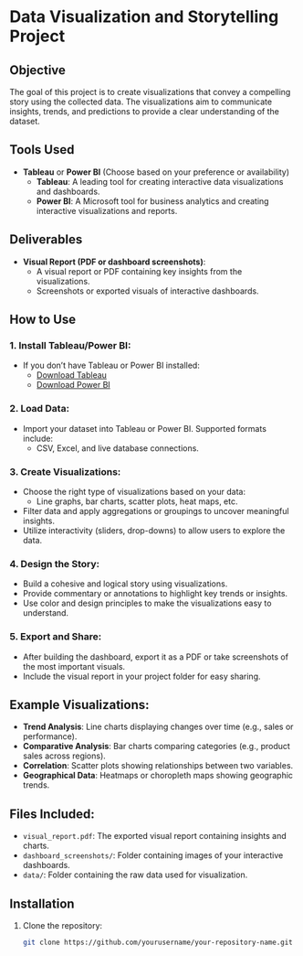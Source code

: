 # Data Visualization and Storytelling Project

## Objective
The goal of this project is to create visualizations that convey a compelling story using the collected data. The visualizations aim to communicate insights, trends, and predictions to provide a clear understanding of the dataset.

## Tools Used
- **Tableau** or **Power BI** (Choose based on your preference or availability)
  - **Tableau**: A leading tool for creating interactive data visualizations and dashboards.
  - **Power BI**: A Microsoft tool for business analytics and creating interactive visualizations and reports.

## Deliverables
- **Visual Report (PDF or dashboard screenshots)**:
  - A visual report or PDF containing key insights from the visualizations.
  - Screenshots or exported visuals of interactive dashboards.
  
## How to Use

### 1. Install Tableau/Power BI:
- If you don’t have Tableau or Power BI installed:
  - [Download Tableau](https://www.tableau.com/products/desktop)
  - [Download Power BI](https://powerbi.microsoft.com/en-us/downloads/)

### 2. Load Data:
- Import your dataset into Tableau or Power BI. Supported formats include:
  - CSV, Excel, and live database connections.

### 3. Create Visualizations:
- Choose the right type of visualizations based on your data:
  - Line graphs, bar charts, scatter plots, heat maps, etc.
- Filter data and apply aggregations or groupings to uncover meaningful insights.
- Utilize interactivity (sliders, drop-downs) to allow users to explore the data.

### 4. Design the Story:
- Build a cohesive and logical story using visualizations.
- Provide commentary or annotations to highlight key trends or insights.
- Use color and design principles to make the visualizations easy to understand.

### 5. Export and Share:
- After building the dashboard, export it as a PDF or take screenshots of the most important visuals.
- Include the visual report in your project folder for easy sharing.

## Example Visualizations:
- **Trend Analysis**: Line charts displaying changes over time (e.g., sales or performance).
- **Comparative Analysis**: Bar charts comparing categories (e.g., product sales across regions).
- **Correlation**: Scatter plots showing relationships between two variables.
- **Geographical Data**: Heatmaps or choropleth maps showing geographic trends.

## Files Included:
- `visual_report.pdf`: The exported visual report containing insights and charts.
- `dashboard_screenshots/`: Folder containing images of your interactive dashboards.
- `data/`: Folder containing the raw data used for visualization.

## Installation

1. Clone the repository:
   ```bash
   git clone https://github.com/yourusername/your-repository-name.git
